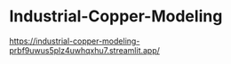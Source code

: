 # Industrial-Copper-Modeling

https://industrial-copper-modeling-prbf9uwus5plz4uwhqxhu7.streamlit.app/
